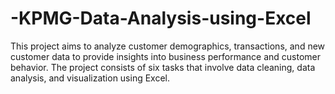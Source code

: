# -KPMG-Data-Analysis-using-Excel
This project aims to analyze customer demographics, transactions, and new customer data to provide insights into business
performance and customer behavior. The project consists of six tasks that involve data cleaning, data analysis, and visualization using
Excel.

